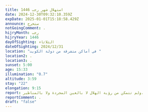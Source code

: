 ```yaml
---
title: استهلال شهر رجب 1446
date: 2024-12-30T09:32:10.359Z
expDate: 2025-01-01T15:18:58.429Z
announce: ستخرج
notGoingComment: .
hijryMonth: رجب
hijryYear: 1446
dayOfSighting: الثلاثاء
dateOfSighting: 2024/12/31
location: "في أماكن متفرقة من دولة الكويت "
location2: .
location3: .
sunset: 5:00
age: 15:33
illumination: "0.7"
altitude: 3:59
stay: "22"
elongation: 9:15
report: ولم تتمكن من رؤية الهلال لا بالعين المجردة ولا بالمناظير.
reportComment: .
draft: "false"
---
```

